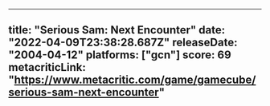 
---
title: "Serious Sam: Next Encounter"
date: "2022-04-09T23:38:28.687Z"
releaseDate: "2004-04-12"
platforms: ["gcn"]
score: 69
metacriticLink: "https://www.metacritic.com/game/gamecube/serious-sam-next-encounter"
---
